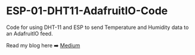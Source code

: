 # ESP-01-DHT11-AdafruitIO-Code
Code for using DHT-11 and ESP to send Temperature and Humidity data to an AdafruitIO feed.

Read my blog here ➡️ [Medium](https://jiteshkanojia.medium.com/smart-home-demystified-cc8a212c781f)
